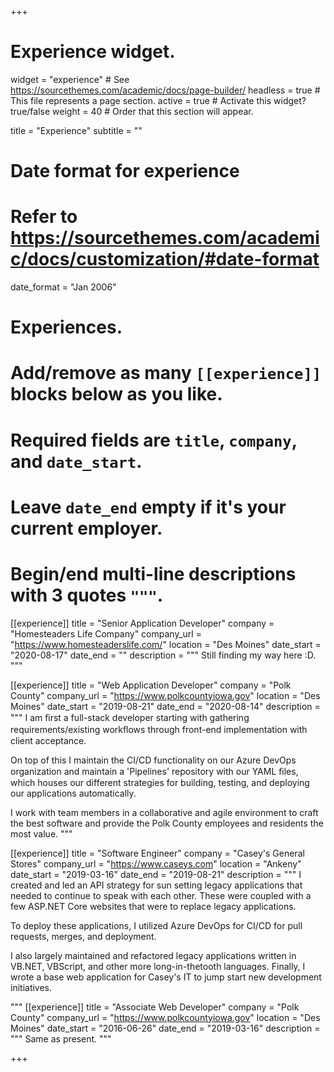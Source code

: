 +++
# Experience widget.
widget = "experience"  # See https://sourcethemes.com/academic/docs/page-builder/
headless = true  # This file represents a page section.
active = true  # Activate this widget? true/false
weight = 40  # Order that this section will appear.

title = "Experience"
subtitle = ""

# Date format for experience
#   Refer to https://sourcethemes.com/academic/docs/customization/#date-format
date_format = "Jan 2006"

# Experiences.
#   Add/remove as many `[[experience]]` blocks below as you like.
#   Required fields are `title`, `company`, and `date_start`.
#   Leave `date_end` empty if it's your current employer.
#   Begin/end multi-line descriptions with 3 quotes `"""`.
[[experience]]
  title = "Senior Application Developer"
  company = "Homesteaders Life Company"
  company_url = "https://www.homesteaderslife.com/"
  location = "Des Moines"
  date_start = "2020-08-17"
  date_end = ""
  description = """
Still finding my way here :D.
"""

[[experience]]
  title = "Web Application Developer"
  company = "Polk County"
  company_url = "https://www.polkcountyiowa.gov"
  location = "Des Moines"
  date_start = "2019-08-21"
  date_end = "2020-08-14"
  description = """
I am ﬁrst a full-stack developer starting with gathering requirements/existing workﬂows through front-end implementation with client acceptance.

On top of this I maintain the CI/CD functionality on our Azure DevOps organization and maintain a 'Pipelines' repository with our YAML ﬁles, which houses our different strategies for building, testing, and deploying our applications automatically.

I work with team members in a collaborative and agile environment to craft the best software and provide the Polk County employees and residents the most value.
"""

[[experience]]
  title = "Software Engineer"
  company = "Casey's General Stores"
  company_url = "https://www.caseys.com"
  location = "Ankeny"
  date_start = "2019-03-16"
  date_end = "2019-08-21"
  description = """
I created and led an API strategy for sun setting legacy applications that needed to continue to speak with each other. These were coupled with a few ASP.NET Core websites that were to replace legacy applications.

To deploy these applications, I utilized Azure DevOps for CI/CD for pull requests, merges, and deployment. 

I also largely maintained and refactored legacy applications written in VB.NET, VBScript, and other more long-in-thetooth languages.
Finally, I wrote a base web application for Casey's IT to jump start new development initiatives.

  """
[[experience]]
  title = "Associate Web Developer"
  company = "Polk County"
  company_url = "https://www.polkcountyiowa.gov"
  location = "Des Moines"
  date_start = "2016-06-26"
  date_end = "2019-03-16"
  description = """
  Same as present.
"""

+++
